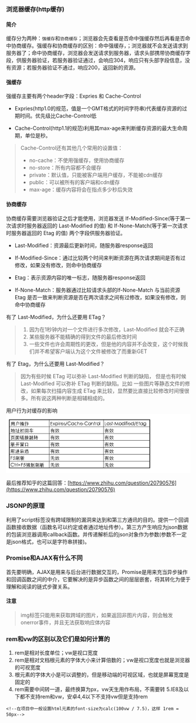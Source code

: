 ### 浏览器缓存(http缓存)

#### 简介
缓存分为两种：`强缓存`和`协商缓存`；浏览器会先查看是否命中强缓存然后再看是否命中协商缓存。强缓存和协商缓存的区别：命中强缓存，；浏览器就不会发送请求到服务器了；命中协商缓存，浏览器会发送请求到服务器，请求头部携带协商缓存字段，供服务器验证，若服务器验证通过，会响应304，响应只有头部字段信息，没有资源；若服务器验证不通过，响应200，返回新的资源。

#### 强缓存

强缓存主要有两个header字段：Expries 和 Cache-Control

* Expries(http1.0的规范，值是一个GMT格式的时间字符串)代表缓存资源的过期时间。优先级比Cache-Control低

* Cache-Control(http1.1的规范)利用其max-age来判断缓存资源的最大生命周期，单位是秒。

> Cache-Control还有其他几个常用的设置值：
> * no-cache：不使用强缓存，使用协商缓存
> * no-store：所有内容都不会缓存
> * private：默认值，只能被客户端用户缓存，不能被cdn缓存
> * public：可以被所有的客户端和cdn缓存
> * max-age：缓存内容将会在指点多少秒后失效

#### 协商缓存

协商缓存需要浏览器验证之后才能使用，浏览器发送 If-Modified-Since(等于第一次请求时服务器返回的 Last-Modified 的值) 和 If-None-Match(等于第一次请求时服务器返回的 Etag 的值) 两个字段供服务器验证。

* Last-Modified：资源最后更新时间，随服务器response返回

* If-Modified-Since：通过比较两个时间来判断资源在两次请求期间是否有过修改，如果没有修改，则命中协商缓存

* Etag：表示资源内容的唯一标志，随服务器response返回

* If-None-Match：服务器通过比较请求头部的If-None-Match 与当前资源Etag 是否一致来判断资源是否在两次请求之间有过修改，如果没有修改，则命中协商缓存

有了 Last-Modified，为什么还要用 ETag？

> 1. 因为在1秒钟内对一个文件进行多次修改，Last-Modified 就会不正确
> 2. 某些服务器不能精确的得到文件的最后修改时间
> 3. 一些文件也许会周期性的更改，但是他的内容并不会改变，这个时候我们并不希望客户端认为这个文件被修改了而重新GET

有了 Etag，为什么还要用 Last-Modified？

> 因为有些时候 ETag 可以弥补 Last-Modified 判断的缺陷，
但是也有时候 Last-Modified 可以弥补 ETag 判断的缺陷。比如 一些图片等静态文件的修改，如果每次扫描内容生成 ETag 来比较，显然要比直接比较修改时间慢很多。所有说这两种判断是相辅相成的。


用户行为对缓存的影响
![image](https://raw.githubusercontent.com/liandmin/Blog/master/Images/youzan/http-cache.png)

最后推荐知乎的这篇回答：[https://www.zhihu.com/question/20790576](https://www.zhihu.com/question/20790576)


### JSONP的原理

利用了script标签没有跨域限制的漏洞来达到和第三方通讯的目的。提供一个回调函数接收数据（函数名可以约定或者通过地址传参）。第三方产生响应为json数据的包装浏览器调用callback函数。并传递解析后的json对象作为参数(参数不一定是json格式，也可以是字符串拼接)。

### Promise和AJAX有什么不同

首先要明确，AJAX是用来与后台进行数据交互的，Promise是用来充当异步操作和回调函数之间的中介，它要解决的是异步函数之间的层层嵌套，将其转化为便于理解和阅读的链式步骤关系。

#### 注意

> img标签只能用来获取跨域的图片，如果返回非图片内容，则会触发onerror事件，并且无法获取响应体内容

### rem和vw的区别以及它们是如何计算的

1. rem是相对长度单位；vw是视口宽度
2. rem是相对文档根元素的字体大小来计算倍数的；vw是视口宽度也就是浏览器的可视宽度
3. 根元素的字体大小是可以调整的，但是移动端的可视区域，也就是屏幕宽度是固定的
4. rem需要中间转一道，最终换算为px，vw天生用作布局，不需要转
5.IE8及以下都不支持rem和vw，安卓4,4以下不支持vw但是支持rem

```
<!--在项目中一般设置html元素的font-size为calc(100vw / 7.5)，这样 1rem = 50px-->
```



